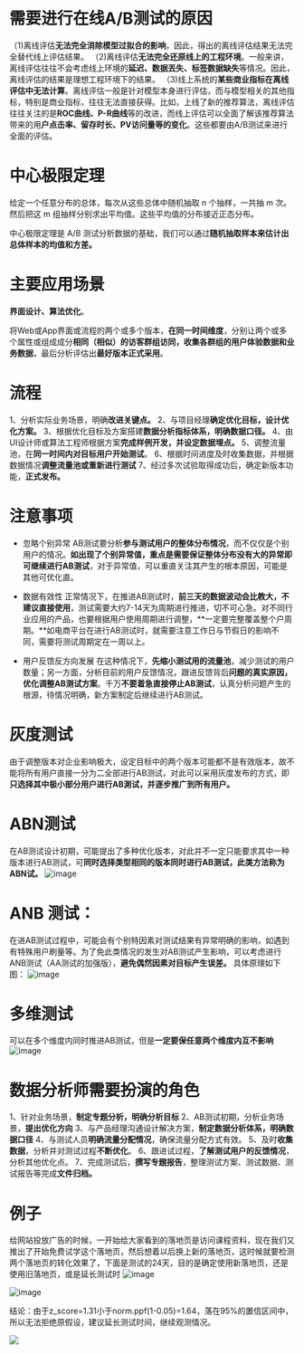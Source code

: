# 需要进行在线A/B测试的原因

（1)离线评估**无法完全消除模型过拟合的影响**，因此，得出的离线评估结果无法完全替代线上评估结果。  （2)离线评估**无法完全还原线上的工程环境**。一般来讲，离线评估往往不会考虑线上环境的**延迟、数据丟失、标签数据缺失**等情况。因此，离线评估的结果是理想工程环境下的结果。  （3)线上系统的**某些商业指标在离线评估中无法计算**。离线评估一般是针对模型本身进行评估，而与模型相关的其他指标，特别是商业指标，往往无法直接获得。比如，上线了新的推荐算法，离线评估往往关注的是**ROC曲线、P-R曲线**等的改进，而线上评估可以全面了解该推荐算法带来的用**户点击率、留存时长、PV访问量等的变化**。这些都要由A/B测试来进行全面的评估。

# 中心极限定理

给定一个任意分布的总体，每次从这些总体中随机抽取 n 个抽样，一共抽 m 次。然后把这 m 组抽样分别求出平均值。这些平均值的分布接近正态分布。

中心极限定理是 A/B 测试分析数据的基础，我们可以通过**随机抽取样本来估计出总体样本的均值和方差。**

# 主要应用场景

**界面设计、算法优化**。

将Web或App界面或流程的两个或多个版本，**在同一时间维度**，分别让两个或多个属性或组成成分**相同（相似）**的访客群组访同，收集各群组的**用户体验数据和业务数据**，最后分析评估出**最好版本正式采用**。

# 流程

1、分析实际业务场景，明确**改进关键点。**  2、与项目经理**确定优化目标，设计优化方案。**  3、根据优化目标及方案搭建**数据分析指标体系，明确数据口径。**  4、由UI设计师或算法工程师根据方案**完成样例开发，并设定数据埋点。**  5、调整流量池，在**同一时间内对目标用户开始测试**。  6、根据时间进度及时收集数据，并根据数据情况**调整流量池或重新进行测试**  7、经过多次试验取得成功后，确定新版本功能，**正式发布。**

# 注意事项

*   忽略个别异常  AB测试要分析**参与测试用户的整体分布情况**，而不仅仅是个别用户的情况。**如出现了个别异常值，重点是需要保证整体分布没有大的异常即可继续进行AB测试**，对于异常值，可以重直关注其产生的根本原因，可能是其他可优化直。

*   数据有效性  正常情况下，在推进AB测试时，**前三天的数据波动会比教大，不建议直接使用**，测试需要大约7-14天为周期进行推进，切不可心急。对不同行业应用的产品，也要根据用户使用周期进行调整，**一定要完整覆盖整个户周期。**如电商平台在进行AB测试时，就需要注意工作日与节假日的影响不同，需要将测试周期定在一周以上。

*   用户反馈反方向发展  在这种情况下，**先缩小测试用的流量池**，减少测试的用户数量；另一方面，分析目前的用户反馈情况，跟进反馈背后**问题的真实原因，优化调整AB测试方案**。千万**不要着急直接停止AB测试**，认真分析问题产生的根源，待情况明确，新方案制定后继续进行AB测试。

# 灰度测试

由于调整版本对企业影响极大，设定目标中的两个版本可能都不是有效版本，故不能将所有用户直接一分为二全部进行AB测试，对此可以采用灰度发布的方式，即**只选择其中极小部分用户进行AB測试，并逐步推广到所有用户。**

# ABN测试

在AB测试设计初期，可能提出了多种优化版本，对此并不一定只能要求其中一种版本进行AB测试，可**同时选择类型相同的版本同时进行AB测试，此类方法称为ABN试。**  ![image](https://upload-images.jianshu.io/upload_images/18339009-e43f7922afc4d4ce.png?imageMogr2/auto-orient/strip%7CimageView2/2/w/1240) 

# ANB 测试：

在进AB测试过程中，可能会有个别特因素对测试结果有异常明确的影响，如遇到有特殊用户刷量等。为了免此类情况的发生对AB测试产生影响，可以考虑进行ANB测试（AA测试的加强版），**避免偶然因素对目标产生误差。**  具体原理如下图：  ![image](https://upload-images.jianshu.io/upload_images/18339009-e99a4516ae78c68a.png?imageMogr2/auto-orient/strip%7CimageView2/2/w/1240) 

# 多维测试

可以在多个维度内同时推进AB测试，但是**一定要保任意两个维度内互不影响**  ![image](https://upload-images.jianshu.io/upload_images/18339009-e6099c32a5954649.png?imageMogr2/auto-orient/strip%7CimageView2/2/w/1240) 

# 数据分析师需要扮演的角色

1、针对业务场景，**制定专题分析，明确分析目标**  2、AB测试初期，分析业务场景，**提出优化方向**  3、与产品经理沟通设计解决方案，**制定数据分析体系，明确数据口径**  4、与测试人员**明确流量分配情况**，确保流量分配方式有效。  5、及时**收集数据**，分析并对测试过程**不断优化**。  6、跟进试过程，**了解测试用户的反馈情况**，分析其他优化点。  7、完成测试后，**撰写专題报告**，整理测试方案、测试数据、测试报告等完成**文件归档。**

# 例子

给网站投放广告的时候，一开始给大家看到的落地页是访问课程资料，现在我们又推出了开始免费试学这个落地页，然后想着以后换上新的落地页，这时候就要检测两个落地页的转化效果了，下面是测试的24天，目的是确定使用新落地页，还是使用旧落地页，或是延长测试时  ![image](https://upload-images.jianshu.io/upload_images/18339009-2ad2fdd698f4b6f7.png?imageMogr2/auto-orient/strip%7CimageView2/2/w/1240)

  ![image](https://upload-images.jianshu.io/upload_images/18339009-ef1626d4bbd41bbc.png?imageMogr2/auto-orient/strip%7CimageView2/2/w/1240) 

结论：由于z_score=1.31小于norm.ppf(1-0.05)=1.64，落在95%的置信区间中，所以无法拒绝原假设，建议延长测试时间，继续观测情况。

![](https://upload-images.jianshu.io/upload_images/18339009-580004ed45525f0e.png?imageMogr2/auto-orient/strip%7CimageView2/2/w/1240)

